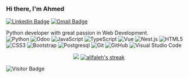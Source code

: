 ### Hi there, I'm Ahmed

[![Linkedin Badge](https://img.shields.io/badge/-AhmedNaseemMajeed-blue?style=flat-square&logo=Linkedin&logoColor=white&link=https:www.linkedin.com/in/ahmedmajeed91/)](www.linkedin.com/in/ahmedmajeed91/)
[![Gmail Badge](https://img.shields.io/badge/-ahmadnmajeed@gmail.com-c14438?style=flat-square&logo=Gmail&logoColor=white&link=mailto:ahmadnmajeed@gmail.com)](mailto:ahmadnmajeed@gmail.com)

Python developer with great passion in Web Development.
<br/>
![Python](https://img.shields.io/badge/-Python-green?style=for-the-badge&logo=python&logoColor=white)
![Odoo](https://img.shields.io/badge/-Odoo-purple?style=for-the-badge&logo=odoo&logoColor=white)
![JavaScript](https://img.shields.io/badge/-JavaScript-F7DF1E?style=for-the-badge&logo=javascript&logoColor=black)
![TypeScript](https://img.shields.io/badge/-TypeScript-007ACC?style=for-the-badge&logo=typescript&logoColor=white)
![Vue](https://img.shields.io/badge/-Vue-green?style=for-the-badge&logo=vue.js&logoColor=61DAFB)
![Nest.js](https://img.shields.io/badge/-Nest.js-000000?style=for-the-badge&logo=nest&logoColor=white)
![HTML5](https://img.shields.io/badge/-HTML5-E34F26?style=for-the-badge&logo=html5&logoColor=white)
![CSS3](https://img.shields.io/badge/-CSS3-1572B6?style=for-the-badge&logo=css3&logoColor=white)
![Bootstrap](https://img.shields.io/badge/-Bootstrap-563D7C?style=for-the-badge&logo=bootstrap&logoColor=white)
![Postgresql](https://img.shields.io/badge/-Postgresql-47A248?style=for-the-badge&logo=postgresql&logoColor=white)
![Git](https://img.shields.io/badge/-Git-F05032?style=for-the-badge&logo=git&logoColor=white)
![GitHub](https://img.shields.io/badge/-GitHub-181717?style=for-the-badge&logo=github&logoColor=white)
![Visual Studio Code](https://img.shields.io/badge/-VSCode-007ACC?style=for-the-badge&logo=visualstudiocode&logoColor=white)

<div align="center" ><img src="https://github-readme-stats.vercel.app/api?username=ahmadn91&count_private=true&show_icons=true&include_all_commits=true&theme=tokyonight"></span>

  <a href="https://github.com/DenverCoder1/github-readme-streak-stats">
    <img title="🔥 Get streak stats for your profile at git.io/streak-stats" alt="alifaleh's streak" src="https://github-readme-streak-stats.herokuapp.com/?user=alifaleh&theme=monokai-metallian&hide_border=true"/>
  </a>
</div>

![Visitor Badge](https://visitor-badge.laobi.icu/badge?page_id=ahmadn91.ahmadn91)
